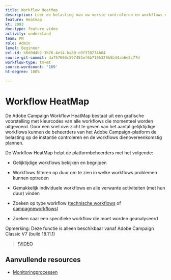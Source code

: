 ```yaml
---
title: Workflow HeatMap
description: Leer de belasting van uw versie controleren en workflows dienovereenkomstig plannen.
feature: Heatmap
kt: 2093
doc-type: feature video
activity: understand
team: PM
role: Admin
level: Beginner
exl-id: b6d0d4b2-3b76-4e14-ba80-c0f370274b04
source-git-commit: da757603c597453ef6b7195329b5b44ab6e5c77d
workflow-type: tm+mt
source-wordcount: '169'
ht-degree: 100%

---
```


# Workflow HeatMap

De Adobe Campaign Workflow HeatMap bestaat uit een grafische voorstelling met kleurcodes van alle workflows die momenteel worden uitgevoerd. Door een snel overzicht te geven van het aantal gelijktijdige workflows kunnen de beheerders van het Adobe Campaign-platform de belasting op de instantie controleren en de workflows dienovereenkomstig plannen.

De Workflow HeatMap helpt de platformbeheerders met het volgende:

* Gelijktijdige workflows bekijken en begrijpen
* Workflows filteren op duur om te zien in welke workflows problemen kunnen optreden
* Gemakkelijk individuele workflows en alle verwante activiteiten (met hun duur) vinden

* Zoeken op type workflow ([technische workflows](https://docs.adobe.com/content/help/nl-NL/campaign-classic/using/automating-with-workflows/general-operation/building-a-workflow.html#technical-workflows) of [campagneworkflows](https://docs.adobe.com/content/help/nl-NL/campaign-classic/using/automating-with-workflows/general-operation/building-a-workflow.html#campaign-workflows))

* Zoeken naar een specifieke workflow die moet worden geanalyseerd

Opmerking: Deze functie is alleen beschikbaar vanaf Adobe Campaign Classic V7 (build 18.11.1)

>[!VIDEO](https://video.tv.adobe.com/v/25558?quality=12)

## Aanvullende resources

* [Monitoringprocessen](https://docs.adobe.com/content/help/nl-NL/campaign-classic/using/monitoring-campaign-classic/production-procedures/monitoring-processes.html#Workflow_monitoring)
